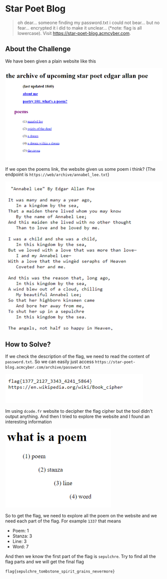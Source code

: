 # Star Poet Blog
> oh dear... someone finding my password.txt i could not bear... but no fear... encrypted it i did to make it unclear... (*note: flag is all lowercase). Visit https://star-poet-blog.acmcyber.com.

## About the Challenge
We have been given a plain website like this

![preview_1](images/preview_1.png)

If we open the poems link, the website given us some poem i think? (The endpoint is `https://web/archive/annabel_lee.txt`)

![preview_2](images/preview_2.png)

## How to Solve?
If we check the description of the flag, we need to read the content of `password.txt`. So we can easily just access `https://star-poet-blog.acmcyber.com/archive/password.txt`

![flag](images/flag.png)

Im using `dcode.fr` website to decipher the flag cipher but the tool didn't output anything. And then I tried to explore the website and I found an interesting information

![cipher](images/cipher.png)

So to get the flag, we need to explore all the poem on the website and we need each part of the flag. For example `1337` that means
* Poem: 1
* Stanza: 3
* Line: 3
* Word: 7

And then we know the first part of the flag is `sepulchre`. Try to find all the flag parts and we will get the final flag

```
flag{sepulchre_tombstone_spirit_grains_nevermore}
```
